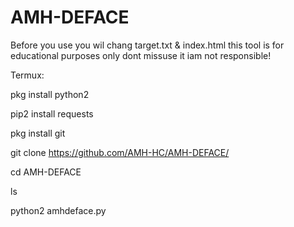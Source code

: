 # AMH-DEFACE
Before you use you wil chang target.txt & index.html this tool is for educational purposes only dont missuse it iam not responsible!

Termux:

pkg install python2

pip2 install requests

pkg install git

git clone https://github.com/AMH-HC/AMH-DEFACE/


cd AMH-DEFACE

ls

python2 amhdeface.py
